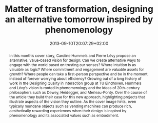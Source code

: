 ---
members: ["PLevy"]
slug: matter-of-transformation-designing-an-alternative-tomorrow-inspired-by-phenomenology
title: "Matter of transformation, designing an alternative tomorrow inspired by phenomenology"
layout: publi
searchFilter: Publication
searchWeight: 8
publitype: article
subsection: paper
transformpractices: true
researchpage: true
research: 
    -  transformpractices
institution:
    heig: 1
    logo: TUe
    short: 'TU/e'
    name: "Eindhoven University of Technology"
    web: "https://www.tue.nl/en/"
    colo: "#c72125"
chaire: false
date: 2013-09-10T20:07:29+02:00
citation:
    authors:
        1: ["Hummels", "Caroline", "C.C.M."]
        2: ["Levy", "Pierre", "P."]
    year: 2013
    title: "Matter of Transformation: Designing an Alternative Tomorrow Inspired by Phenomenology"
    journal: "Interactions"
    number: 20
    volume: 6
    firstpage: "42"
    lastpage: "49"
    doi: "10.1145/2533713"
reference: "Hummels, C., & Lévy, P. (2013). Matter of Transformation: Designing an Alternative Tomorrow Inspired by Phenomenology. Interactions, 20(6), 42–49. https://doi.org/10.1145/2533713"
abstract: "In this month’s cover story, Caroline Hummels and Pierre Lévy propose an alternative, value-based vision for design: Can we create alternative ways to engage with the world based on trusting our senses? Where intuition is as valuable as logic? Where commitment and engagement are valuable assets for growth? Where people can take a first-person perspective and be in the moment, instead of forever worrying about efficiency? Growing out of a long history of work in the Designing Quality in Interaction group at TU Eindhoven, Hummels and Lévy’s vision is rooted in phenomenology and the ideas of 20th-century philosophers such as Dewey, Heidegger, and Merleau-Ponty. Over the course of the article they build their case for this new approach, highlighting projects that illustrate aspects of the vision they outline. As the cover image hints, even typically mundane objects such as vending machines can produce rich, aesthetically rewarding experiences when their design is inspired by phenomenology and its associated values such as embodiment."
link:
    1: ["paper", "paper", "https://1drv.ms/b/s!AnQx_v88q65Q1-tKr0Vl3vww5GUw_A?e=VKkz2R"]
---